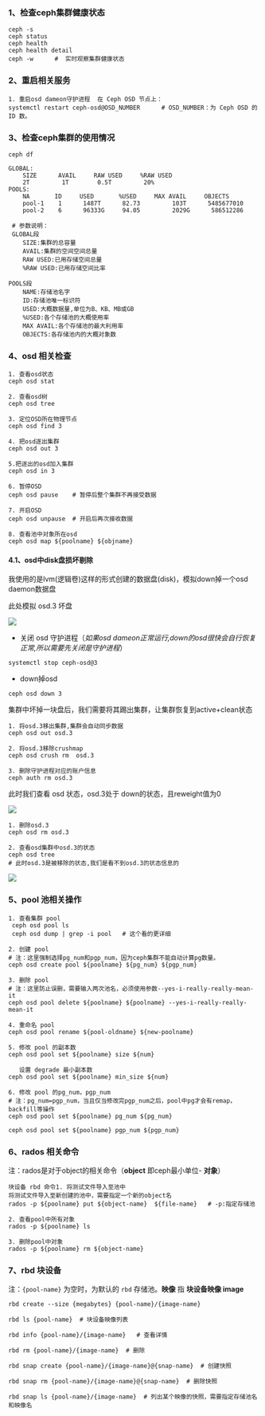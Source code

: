 ### 1、检查ceph集群健康状态

```shell
ceph -s  
ceph status
ceph health
ceph health detail
ceph -w      #  实时观察集群健康状态
```



### 2、重启相关服务

```shell
1. 重启osd dameon守护进程  在 Ceph OSD 节点上：
systemctl restart ceph-osd@OSD_NUMBER      # OSD_NUMBER：为 Ceph OSD 的 ID 数。

```



### 3、检查ceph集群的使用情况

```shell
ceph df

GLOBAL:
    SIZE      AVAIL     RAW USED     %RAW USED 
    2T         1T        0.5T         20%
POOLS:
    NA       ID     USED       %USED     MAX AVAIL     OBJECTS    
    pool-1    1      1487T      82.73         103T      5485677010 
    pool-2    6      96333G     94.05         2029G      586512286 
    
 # 参数说明：
 GLOBAL段
	SIZE:集群的总容量
	AVAIL:集群的空间空间总量      
	RAW USED:已用存储空间总量     
	%RAW USED:已用存储空间比率
	
POOLS段
	NAME:存储池名字                   
	ID:存储池唯一标识符     
	USED:大概数据量,单位为B、KB、MB或GB        
	%USED:各个存储池的大概使用率     
	MAX AVAIL:各个存储池的最大利用率    
	OBJECTS:各存储池内的大概对象数 
```



### 4、osd 相关检查

```shell
1. 查看osd状态
ceph osd stat

2. 查看osd树
ceph osd tree  

3. 定位OSD所在物理节点
ceph osd find 3

4. 把osd逐出集群
ceph osd out 3

5.把逐出的osd加入集群
ceph osd in 3

6. 暂停OSD
ceph osd pause    # 暂停后整个集群不再接受数据

7. 开启OSD
ceph osd unpause  # 开启后再次接收数据

8. 查看池中对象所在osd
ceph osd map ${poolname} ${objname}
```



#### 4.1、osd中disk盘损坏剔除

我使用的是lvm(逻辑卷)这样的形式创建的数据盘(disk)，模拟down掉一个osd daemon数据盘

此处模拟 osd.3 坏盘

![](检查ceph集群健康状态/image-20230703150914011.png)

- 关闭 osd 守护进程（*如果osd dameon正常运行,down的osd很快会自行恢复正常,所以需要先关闭是守护进程*）

```shell
systemctl stop ceph-osd@3
```

- down掉osd

```
ceph osd down 3
```



集群中坏掉一块盘后，我们需要将其踢出集群，让集群恢复到active+clean状态

```
1. 将osd.3移出集群,集群会自动同步数据
ceph osd out osd.3

2. 将osd.3移除crushmap
ceph osd crush rm  osd.3

3. 删除守护进程对应的账户信息
ceph auth rm osd.3

```

此时我们查看 osd 状态，osd.3处于 down的状态，且reweight值为0

![](检查ceph集群健康状态/image-20230703152020331.png)



```shell
1. 删除osd.3
ceph osd rm osd.3

2. 查看osd集群中osd.3的状态
ceph osd tree			
# 此时osd.3是被移除的状态,我们是看不到osd.3的状态信息的
```



![](检查ceph集群健康状态/image-20230704110551472.png)



### 5、pool 池相关操作

```shell
1. 查看集群 pool
 ceph osd pool ls
 ceph osd dump | grep -i pool   # 这个看的更详细
 
2. 创建 pool
# 注：这里强制选择pg_num和pgp_num，因为ceph集群不能自动计算pg数量。
ceph osd create pool ${poolname} ${pg_num} ${pgp_num}  

3. 删除 pool
# 注：这里防止误删，需要输入两次池名，必须使用参数--yes-i-really-really-mean-it
ceph osd pool delete ${poolname} ${poolname} --yes-i-really-really-mean-it

4. 重命名 pool
ceph osd pool rename ${pool-oldname} ${new-poolname}

5. 修改 pool 的副本数
ceph osd pool set ${poolname} size ${num}

   设置 degrade 最小副本数
ceph osd pool set ${poolname} min_size ${num}

6. 修改 pool 的pg_num，pgp_num
# 注：pg_num=pgp_num，当且仅当修改完pgp_num之后，pool中pg才会有remap，backfill等操作
ceph osd pool set ${poolname} pg_num ${pg_num}

ceph osd pool set ${poolname} pgp_num ${pgp_num}

```



### 6、rados 相关命令

注：rados是对于object的相关命令（**object** 即ceph最小单位- **对象**）

```shell
块设备 rbd 命令1. 将测试文件导入至池中
将测试文件导入至新创建的池中，需要指定一个新的object名
rados -p ${poolname} put ${object-name}  ${file-name}   # -p:指定存储池

2. 查看pool中所有对象
rados -p ${poolname} ls

3. 删除pool中对象
rados -p ${poolname} rm ${object-name}

```



### 7、rbd 块设备

注：`{pool-name}` 为空时，为默认的 `rbd` 存储池。**映像** 指 **块设备映像 image**

```shell
rbd create --size {megabytes} {pool-name}/{image-name}

rbd ls {pool-name}  # 块设备映像列表

rbd info {pool-name}/{image-name}   # 查看详情

rbd rm {pool-name}/{image-name}  # 删除

rbd snap create {pool-name}/{image-name}@{snap-name}  # 创建快照

rbd snap rm {pool-name}/{image-name}@{snap-name}  # 删除快照

rbd snap ls {pool-name}/{image-name}  # 列出某个映像的快照，需要指定存储池名和映像名
```













